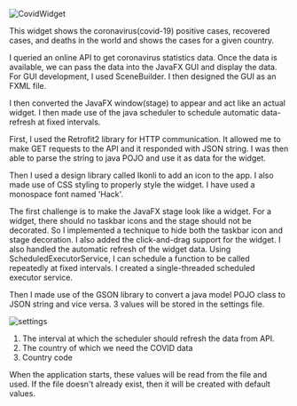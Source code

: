 ![CovidWidget](https://user-images.githubusercontent.com/53195969/85088742-d2f63c80-b1ae-11ea-98c4-c89abfa70930.jpg)


This widget shows the coronavirus(covid-19) positive cases, recovered cases, and deaths in the world and shows the cases for a given country.

I queried an online API to get coronavirus statistics data. Once the data is available, we can pass the data into the JavaFX GUI and display the data. For GUI development, I used SceneBuilder. I then designed the GUI as an FXML file.

I then converted the JavaFX window(stage) to appear and act like an actual widget. I then made use of the java scheduler to schedule automatic data-refresh at fixed intervals.

First, I used the Retrofit2 library for HTTP communication. It allowed me to make GET requests to the API and it responded with JSON string. I was then able to parse the string to java POJO and use it as data for the widget.

Then I used a design library called Ikonli to add an icon to the app. I also made use of CSS styling to properly style the widget. I have used a monospace font named 'Hack'. 

The first challenge is to make the JavaFX stage look like a widget. For a widget, there should no taskbar icons and the stage should not be decorated. So I implemented a technique to hide both the taskbar icon and stage decoration. I also added the click-and-drag support for the widget. I also handled the automatic refresh of the widget data. Using ScheduledExecutorService, I can schedule a function to be called repeatedly at fixed intervals. I created a single-threaded scheduled executor service.

Then I made use of the GSON library to convert a java model POJO class to JSON string and vice versa. 3 values will be stored in the settings file.

![settings](https://user-images.githubusercontent.com/53195969/85088801-f4efbf00-b1ae-11ea-9729-bda8cf98f8f7.png)


1. The interval at which the scheduler should refresh the data from API.
2. The country of which we need the COVID data
3. Country code

When the application starts, these values will be read from the file and used. If the file doesn't already exist, then it will be created with default values.

